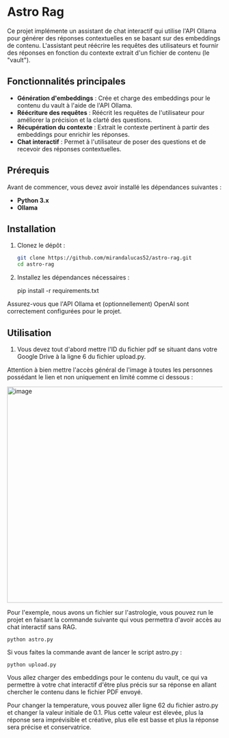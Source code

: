 # Astro Rag

Ce projet implémente un assistant de chat interactif qui utilise l'API Ollama pour générer des réponses contextuelles en se basant sur des embeddings de contenu. L'assistant peut réécrire les requêtes des utilisateurs et fournir des réponses en fonction du contexte extrait d'un fichier de contenu (le "vault").

## Fonctionnalités principales

-   **Génération d'embeddings** : Crée et charge des embeddings pour le contenu du vault à l'aide de l'API Ollama.
-   **Réécriture des requêtes** : Réécrit les requêtes de l'utilisateur pour améliorer la précision et la clarté des questions.
-   **Récupération du contexte** : Extrait le contexte pertinent à partir des embeddings pour enrichir les réponses.
-   **Chat interactif** : Permet à l'utilisateur de poser des questions et de recevoir des réponses contextuelles.

## Prérequis

Avant de commencer, vous devez avoir installé les dépendances suivantes :

-   **Python 3.x**
-   **Ollama**

## Installation

1. Clonez le dépôt :

    ```bash
    git clone https://github.com/mirandalucas52/astro-rag.git
    cd astro-rag

    ```

2. Installez les dépendances nécessaires :

    pip install -r requirements.txt

Assurez-vous que l'API Ollama et (optionnellement) OpenAI sont correctement configurées pour le projet.

## Utilisation

1. Vous devez tout d'abord mettre l'ID du fichier pdf se situant dans votre Google Drive à la ligne 6 du fichier upload.py.

Attention à bien mettre l'accès général de l'image à toutes les personnes possédant le lien et non uniquement en limité comme ci dessous :



<img width="505" alt="image" src="https://github.com/user-attachments/assets/f653091d-63da-450a-acd0-c6708a9c630c">



Pour l'exemple, nous avons un fichier sur l'astrologie, vous pouvez run le projet en faisant la commande suivante qui vous permettra d'avoir accès au chat interactif sans RAG.

    python astro.py

Si vous faites la commande avant de lancer le script astro.py :

    python upload.py

Vous allez charger des embeddings pour le contenu du vault, ce qui va permettre à votre chat interactif d'être plus précis sur sa réponse en allant chercher le contenu dans le fichier PDF envoyé.

Pour changer la temperature, vous pouvez aller ligne 62 du fichier astro.py et changer la valeur initiale de 0.1. Plus cette valeur est élevée, plus la réponse sera imprévisible et créative, plus elle est basse et plus la réponse sera précise et conservatrice.
